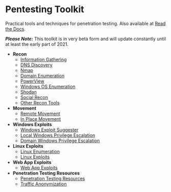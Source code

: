 # Pentesting Toolkit

Practical tools and techniques for penetration testing. Also available at [Read the Docs](https://penetration-testing.readthedocs.io/).

 **_Please Note:_** This toolkit is in very beta form and will update constantly until at least the early part of 2021.

* __Recon__
  * [Information Gathering](/docs/source/Information-Gathering.md)
  * [DNS Discovery](/docs/source/DNS-Discovery.md)
  * [Nmap](/docs/source/Nmap.md)
  * [Domain Enumeration](/docs/source/Domain-Enumeration.md)
  * [PowerView](/docs/source/PowerView.md)
  * [Windows OS Enumeration](/docs/source/Windows-OS-Enumeration.md)
  * [Shodan](/docs/source/Shodan.md)
  * [Social Recon](docs/source/Social-Recon.md)
  * [Other Recon Tools](/docs/source/Other-Recon-Tools.md)
* __Movement__
  * [Remote Movement]()
  * [In Place Movement]()
* __Windows Exploits__
  * [Windows Exploit Suggester](/docs/source/Windows-Exploit-Suggester.md)
  * [Local Windows Privilege Escalation](/docs/source/Local-Windows-Privilege-Escalation.md)
  * [Domain Windows Privilege Escalation](/docs/source/Domain-Privilege-Escalation.md)
* __Linux Exploits__
  * [Linux Enumeration](/docs/source/Linux-Enumeration.md)
  * [Linux Exploits](/docs/source/Linux-Exploits.md)
* __Web App Exploits__
  * [Web App Exploits]((/docs/source/Linux-Exploits.md))
* __Penetration Testing Resources__
  * [Penetration Testing Resources](/docs/source/Penetration-Testing-Resources.md)
  * [Traffic Anonymization](/docs/source/Traffic-Anonymization.md)